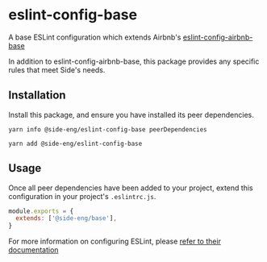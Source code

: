 # eslint-config-base

A base ESLint configuration which extends Airbnb's [eslint-config-airbnb-base](https://github.com/airbnb/javascript/tree/master/packages/eslint-config-airbnb-base)

In addition to eslint-config-airbnb-base, this package provides any specific rules that meet Side's needs.

## Installation

Install this package, and ensure you have installed its peer dependencies.

`yarn info @side-eng/eslint-config-base peerDependencies`

`yarn add @side-eng/eslint-config-base`

## Usage

Once all peer dependencies have been added to your project, extend this configuration in your project's `.eslintrc.js`.

```javascript
module.exports = {
  extends: ['@side-eng/base'],
}
```

For more information on configuring ESLint, please [refer to their documentation](https://eslint.org/docs/user-guide/configuring)
